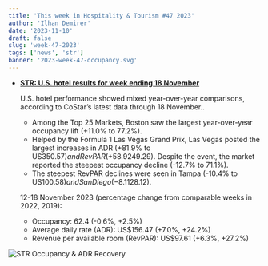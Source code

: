 ```yaml
---
title: 'This week in Hospitality & Tourism #47 2023'
author: 'Ilhan Demirer'
date: '2023-11-10'
draft: false
slug: 'week-47-2023'
tags: ['news', 'str']
banner: '2023-week-47-occupancy.svg'
---
```


- **[STR: U.S. hotel results for week ending 18 November](https://str.com/press-release/us-hotel-results-week-ending-18-november)**

  U.S. hotel performance showed mixed year-over-year comparisons, according to CoStar’s latest data through 18 November..

  - Among the Top 25 Markets, Boston saw the largest year-over-year occupancy lift (+11.0% to 77.2%).
  - Helped by the Formula 1 Las Vegas Grand Prix, Las Vegas posted the largest increases in ADR (+81.9% to US$350.57) and RevPAR (+58.9% to US$249.29). Despite the event, the market reported the steepest occupancy decline (-12.7% to 71.1%).
  - The steepest RevPAR declines were seen in Tampa (-10.4% to US$100.58) and San Diego (-8.1% to US$128.12).

  12-18 November 2023 (percentage change from comparable weeks in 2022, 2019):

  - Occupancy: 62.4 (-0.6%, +2.5%)
  - Average daily rate (ADR): US$156.47 (+7.0%, +24.2%)
  - Revenue per available room (RevPAR): US$97.61 (+6.3%, +27.2%)

![STR Occupancy & ADR Recovery](/images/blogimages/2023-week-47-occupancy.svg)
